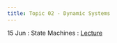 ```yaml
---
title: Topic 02 - Dynamic Systems
---
```


15 Jun
: State Machines
  : [Lecture](https://youtu.be/LV8hcHDwbbs)
